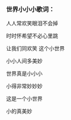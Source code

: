 

### 世界小小小歌词：

人人常欢笑眼泪不会掉

时时怀希望不必心里跳

让我们同欢笑 这个小世界

小小人间多美妙

世界真是小小小

小得非常妙妙妙

这是一个小世界

小的真美妙  
  

